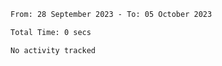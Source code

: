 <!--START_SECTION:waka-->

```txt
From: 28 September 2023 - To: 05 October 2023

Total Time: 0 secs

No activity tracked
```

<!--END_SECTION:waka-->
